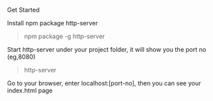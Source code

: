 Get Started

Install npm package http-server

> npm package -g http-server

Start http-server under your project folder, it will show you the port no (eg,8080)

> http-server


Go to your browser, enter localhost:[port-no], then you can see your index.html page

